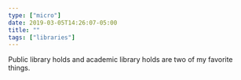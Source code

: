 ```yaml
---
type: ["micro"]
date: 2019-03-05T14:26:07-05:00
title: ""
tags: ["libraries"]
---
```

Public library holds and academic library holds are two of my favorite things.
